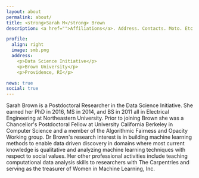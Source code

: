 ```yaml
---
layout: about
permalink: about/
title: <strong>Sarah M</strong> Brown
description: <a href="">Affiliations</a>. Address. Contacts. Moto. Etc.

profile:
  align: right
  image: smb.png
  address:
    <p>Data Science Initiative</p>
    <p>Brown University</p>
    <p>Providence, RI</p>

news: true
social: true
---
```



Sarah Brown is a Postdoctoral Researcher in the Data Science Initiative. She earned her PhD in 2016, MS in 2014, and BS in 2011 all in Electrical Engineering at Northeastern University.  Prior to joining Brown she was a Chancellor's Postdoctoral Fellow at University California Berkeley in Computer Science and a member of the Algorithmic Fairness and Opacity Working group. Dr Brown's research interest is in building machine learning methods to enable data driven discovery in domains where most current knowledge is qualitative and analyzing machine learning techniques with respect to social values. Her other professional activities include teaching computational data analysis skills to researchers with The Carpentries and serving as the treasurer of Women in Machine Learning, Inc.
